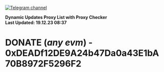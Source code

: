 [![Telegram channel](https://img.shields.io/endpoint?url=https://runkit.io/damiankrawczyk/telegram-badge/branches/master?url=https://t.me/n4z4v0d)](https://t.me/n4z4v0d) 

**Dynamic Updates Proxy List with Proxy Checker**  
**Last Updated: 19.12.23 08:37**

# DONATE (_any evm_) - 0xDEADf12DE9A24b47Da0a43E1bA70B8972F5296F2

